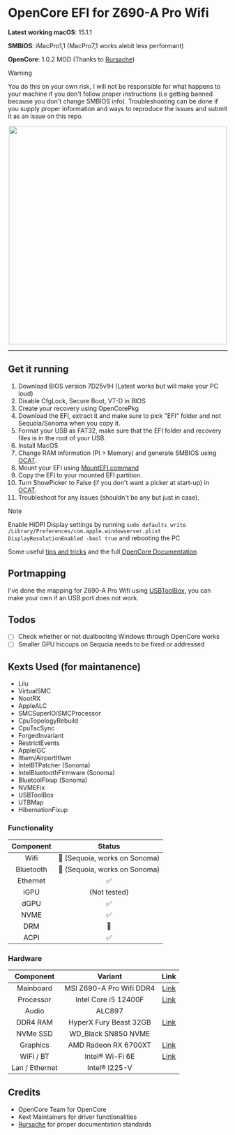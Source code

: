 # OpenCore EFI for Z690-A Pro Wifi

**Latest working macOS**: 15.1.1

**SMBIOS**: iMacPro1,1 (MacPro7,1 works alebit less performant)

**OpenCore**: 1.0.2 MOD (Thanks to [Rursache](https://github.com/rursache))

> [!WARNING]
> You do this on your own risk, I will not be responsible for what happens to your machine if you don't follow proper instructions (i.e getting banned because you don't change SMBIOS info). Troubleshooting can be done if you supply proper information and ways to reproduce the issues and submit it as an issue on this repo.
<p align="center">
  <img width="auto" height="500px" src="https://github.com/user-attachments/assets/5534e279-92a0-4bf9-95d0-87d7b73a319b">
</p>

---

## Get it running

1. Download BIOS version 7D25v1H (Latest works but will make your PC loud)
2. Disable CfgLock, Secure Boot, VT-D in BIOS
3. Create your recovery using OpenCorePkg
4. Download the EFI, extract it and make sure to pick "EFI" folder and not Sequoia/Sonoma when you copy it.
5. Format your USB as FAT32, make sure that the EFI folder and recovery files is in the root of your USB.
6. Install MacOS
7. Change RAM information (PI > Memory) and generate SMBIOS using [OCAT](https://github.com/ic005k/OCAuxiliaryTools).
8. Mount your EFI using [MountEFI.command](https://github.com/corpnewt/MountEFI)
9. Copy the EFI to your mounted EFI partition.
10. Turn ShowPicker to False (if you don't want a picker at start-up) in [OCAT](https://github.com/ic005k/OCAuxiliaryTools).
11. Troubleshoot for any issues (shouldn't be any but just in case).
> [!NOTE]
> Enable HiDPI Display settings by running `sudo defaults write /Library/Preferences/com.apple.windowserver.plist DisplayResolutionEnabled -bool true` and rebooting the PC

Some useful [tips and tricks](https://github.com/5T33Z0/OC-Little-Translated/tree/main/A_Config_Tips_and_Tricks) and the full [OpenCore Documentation](https://dortania.github.io/OpenCore-Install-Guide/prerequisites.html)

## Portmapping
I've done the mapping for Z690-A Pro Wifi using [USBToolBox](https://github.com/USBToolBox/tool), you can make your own if an USB port does not work.

## Todos
- [ ] Check whether or not dualbooting Windows through OpenCore works
- [ ] Smaller GPU hiccups on Sequoia needs to be fixed or addressed

## Kexts Used (for maintanence)

- Lilu
- VirtualSMC
- NootRX
- AppleALC
- SMCSuperIO/SMCProcessor
- CpuTopologyRebuild
- CpuTscSync
- ForgedInvariant
- RestrictEvents
- AppleIGC
- Itlwm/AirportItlwm
- IntelBTPatcher (Sonoma)
- IntelBluetoothFirmware (Sonoma)
- BluetoolFixup (Sonoma)
- NVMEFix
- USBToolBox
- UTBMap
- HibernationFixup

### Functionality
| Component    | Status |
|:---------:|:---:|
| Wifi      | 🚫 (Sequoia, works on Sonoma) |
| Bluetooth | 🚫 (Sequoia, works on Sonoma) |
| Ethernet  | ✅ |
| iGPU      | (Not tested) |
| dGPU      | ✅ |
| NVME      | ✅ |
| DRM       | 🚫 |
| ACPI      | ✅ |

### Hardware

| Component    | Variant                   | Link                                                                                                                                         |
|:------------:|:-------------------------:|:--------------------------------------------------------------------------------------------------------------------------------------------:|
| Mainboard    | MSI Z690-A Pro Wifi DDR4  | [Link](https://www.msi.com/Motherboard/PRO-Z690-A-WIFI-DDR4)                                                                                 |
| Processor    | Intel Core i5 12400F      | [Link](https://ark.intel.com/content/www/us/en/ark/products/134587/intel-core-i512400f-processor-18m-cache-up-to-4-40-ghz.html)              |
| Audio        | ALC897                    |                                                                                                                                              |
| DDR4 RAM     | HyperX Fury Beast 32GB    | [Link](https://www.kingston.com/datasheets/KF436C16RB1A_16.pdf)                                                                              |
| NVMe SSD     | WD_Black SN850 NVME       |                                                                                                                                              |
| Graphics     | AMD Radeon RX 6700XT      | [Link](https://www.amd.com/en/products/graphics/amd-radeon-rx-6700-xt)                                                                       |
| WiFi / BT    | Intel® Wi-Fi 6E           | [Link](https://www.intel.com/content/www/us/en/products/sku/130293/intel-wifi-6-ax201-gig/specifications.html)                               |
| Lan / Ethernet| Intel® I225-V            |                                                                                                                                              |

## Credits
- OpenCore Team for OpenCore
- Kext Maintainers for driver functionalities
- [Rursache](https://github.com/rursache) for proper documentation standards
